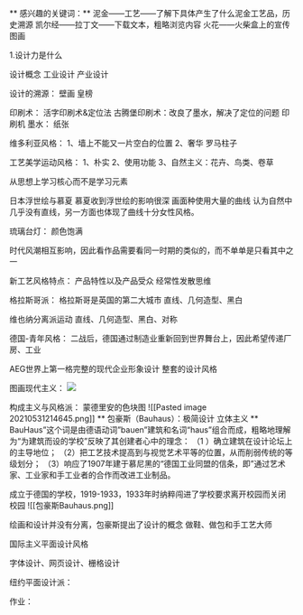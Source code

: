 ** 感兴趣的关键词：**
泥金——工艺——了解下具体产生了什么泥金工艺品，历史溯源
凯尔经——拉丁文——下载文本，粗略浏览内容
火花——火柴盒上的宣传图画


1.设计力是什么

设计概念
工业设计
产业设计



设计的溯源：
壁画
皇榜

印刷术：
活字印刷术&定位法
古腾堡印刷术：改良了墨水，解决了定位的问题
印刷机
墨水：
纸张

维多利亚风格：
1、墙上不能又一片空白的位置
2、奢华 罗马柱子

工艺美学运动风格：
1、朴实
2、使用功能
3、自然主义：花卉、鸟类、卷草

从思想上学习核心而不是学习元素


日本浮世绘与慕夏
慕夏收到浮世绘的影响很深
画面种使用大量的曲线
认为自然中几乎没有直线，另一方面也体现了曲线十分女性风格。

琉璃台灯：
颜色饱满


时代风潮相互影响，因此看作品需要看同一时期的类似的，而不单单是只看其中之一

新工艺风格特点：
产品特性以及产品受众
经常性发散思维

格拉斯哥派：
格拉斯哥是英国的第二大城市
直线、几何造型、黑白


维也纳分离派运动
直线、几何造型、黑白、对称

德国-青年风格：
二战后，德国通过制造业重新回到世界舞台上，因此希望传递厂房、工业

AEG世界上第一格完整的现代企业形象设计
整套的设计风格




图画现代主义：
![](https://73a9-shanghai-030-shared-09-1256635546.cos.ap-shanghai.myqcloud.com/b30d-1400442618/5d4c-cef31eb6a1c34c95963eb193a7149df7/cef31eb6a1c34c95963eb193a7149df7-884949AVChatRoom-5024-WeChat%20Image_20210531064139.png)

构成主义与风格派：
蒙德里安的色块图
![[Pasted image 20210531214645.png]]
** 包豪斯（Bauhaus）：极简设计 立体主义 **
BauHaus”这个词是由德语动词”bauen”建筑和名词“haus”组合而成，粗略地理解为“为建筑而设的学校”反映了其创建者心中的理念： （1 ）确立建筑在设计论坛上的主导地位； （2）把工艺技术提高到与视觉艺术平等的位置，从而削弱传统的等级划分； （3）响应了1907年建于慕尼黑的“德国工业同盟的信条，即”通过艺术家、工业家和手工业者的合作而改进工业制品。

成立于德国的学校，1919-1933，1933年时纳粹闯进了学校要求离开校园而关闭校园
![[包豪斯Bauhaus.png]]

绘画和设计并没有分离，包豪斯提出了设计的概念
做鞋、做包和手工艺大师


国际主义平面设计风格

字体设计、网页设计、栅格设计


纽约平面设计派：


作业：


